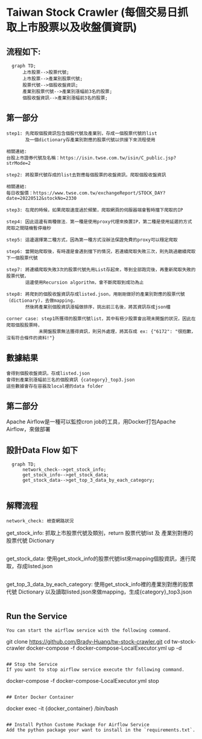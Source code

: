 # Taiwan Stock Crawler (每個交易日抓取上市股票以及收盤價資訊)


## 流程如下:

```mermaid
  graph TD;
      上市股票-->股票代號;
      上市股票-->產業別股票代號;
      股票代號-->個股收盤資訊;
      產業別股票代號-->產業別漲幅前3名的股票;
      個股收盤資訊-->產業別漲幅前3名的股票;
```
## 第一部分
```
step1: 先爬取個股資訊包含個股代號及產業別，存成一個股票代號的list
       及一個dictionary存產業別對應的股票代號以供接下來流程使用

相關連結:
台股上市證券代號及名稱：https://isin.twse.com.tw/isin/C_public.jsp?strMode=2 
```
```
step2: 將股票代號存成的list去對應每個股票的收盤資訊，爬取個股收盤資訊
       
相關連結:
每日收盤價：https://www.twse.com.tw/exchangeReport/STOCK_DAY?date=20220512&stockNo=2330
```
```
step3: 在爬的時候，如果爬取速度過於頻繁，爬取網頁的伺服器端會暫時擋下爬取的IP
```
```
step4: 因此這邊有兩種做法．第一種是使用proxy代理來換置IP，第二種是使用延遲的方式爬取之間隨機暫停幾秒
```
```
step5: 這邊選擇第二種方式，因為第一種方式沒辦法保證免費的proxy可以穩定爬取
```
```
step6: 當開始爬取後，有時還是會遇到擋下的情況，若連續爬取失敗三次，則先跳過繼續爬取下一個股票代號
```
```
step7: 將連續爬取失敗3次的股票代號先用List存起來，等到全部跑完後，再重新爬取失敗的股票代號，
       這邊使用Recursion algorithm，會不斷爬取到成功為止
```
```
step8: 將爬到的個股收盤資訊存成listed.json，用剛剛做好的產業別對應的股票代號（dictionary)，去做mapping，
       然後將產業別個股資訊漲幅做排序，挑出前三名後，將其資訊存成json檔
```
```
corner case: step1所獲得的股票代號list，其中有極少股票會出現未開盤的狀況，因此在爬取個股股票時，
            未開盤股票無法獲得資訊，則另外處理，將其存成 ex: {"6172": "很抱歉，沒有符合條件的資料!"}
```

## 數據結果
```
會得到個股收盤資訊，存成listed.json
會得到產業別漲幅前三名的個股資訊 {category}_top3.json
這些數據會存在容器及local裡的data folder
```

## 第二部分
Apache Airflow是一種可以監控cron job的工具，用Docker打包Apache Airflow，來做部署
## 設計Data Flow 如下
```mermaid
  graph TD;
      network_check-->get_stock_info;
      get_stock_info-->get_stock_data;
      get_stock_data-->get_top_3_data_by_each_category;
      
```
## 解釋流程
```
network_check: 檢查網路狀況
```
get_stock_info: 抓取上市股票代號及類別，return 股票代號list 及 產業別對應的股票代號 Dictionary
```
```
get_stock_data: 使用get_stock_info的股票代號list來mapping個股資訊，進行爬取，存成listed.json
```
```
get_top_3_data_by_each_category: 使用get_stock_info裡的產業別對應的股票代號 Dictionary
                                 以及讀取listed.json來做mapping，生成{category}_top3.json
```

```
## Run the Service
```
You can start the airflow service with the following command.
```
git clone https://github.com/Brady-Huang/tw-stock-crawler.git
cd tw-stock-crawler
docker-compose -f docker-compose-LocalExecutor.yml up -d
```

## Stop the Service
If you want to stop airflow service execute thr following command.
```
docker-compose -f docker-compose-LocalExecutor.yml stop
```

## Enter Docker Container
```
docker exec -it {docker_container} /bin/bash
```

## Install Python Custome Package For Airflow Service
Add the python package your want to install in the `requirements.txt`.




